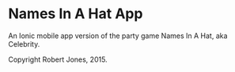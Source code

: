 # Names In A Hat App

An Ionic mobile app version of the party game Names In A Hat, aka Celebrity.

Copyright Robert Jones, 2015.
